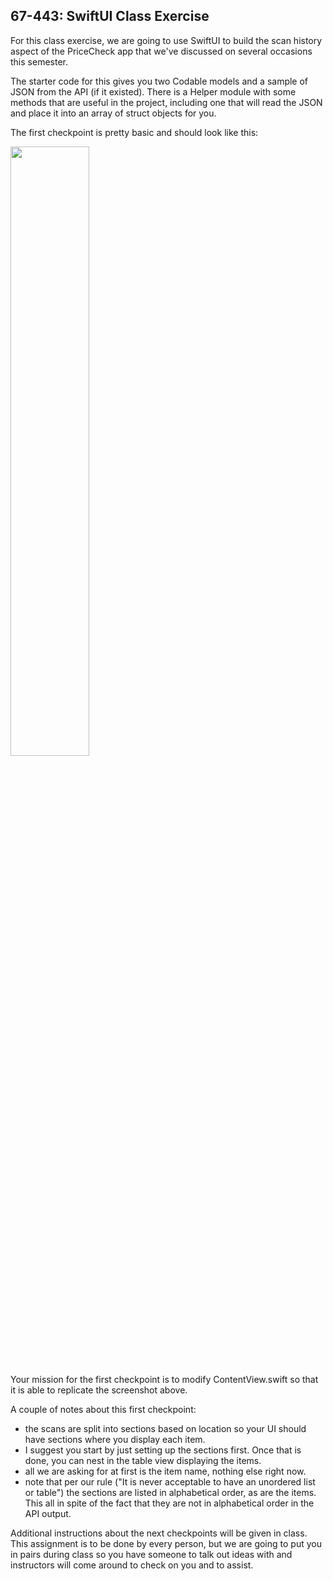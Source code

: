 67-443: SwiftUI Class Exercise
---
For this class exercise, we are going to use SwiftUI to build the scan history aspect of the PriceCheck app that we've discussed on several occasions this semester.  

The starter code for this gives you two Codable models and a sample of JSON from the API (if it existed).  There is a Helper module with some methods that are useful in the project, including one that will read the JSON and place it into an array of struct objects for you.

The first checkpoint is pretty basic and should look like this:

<img src="https://imgur.com/YlyZNC5.png" width="50%"/>


Your mission for the first checkpoint is to modify ContentView.swift so that it is able to replicate the screenshot above.

A couple of notes about this first checkpoint:

  - the scans are split into sections based on location so your UI should have sections where you display each item.
  - I suggest you start by just setting up the sections first. Once that is done, you can nest in the table view displaying the items.
  - all we are asking for at first is the item name, nothing else right now.
  - note that per our rule ("It is never acceptable to have an unordered list or table") the sections are listed in alphabetical order, as are the items.  This all in spite of the fact that they are not in alphabetical order in the API output.

Additional instructions about the next checkpoints will be given in class.  This assignment is to be done by every person, but we are going to put you in pairs during class so you have someone to talk out ideas with and instructors will come around to check on you and to assist.